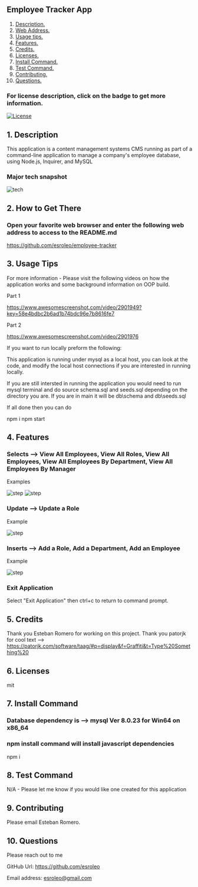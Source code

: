 

## Employee Tracker App

1. [ Description. ](#desc)
2. [ Web Address. ](#web-address)
3. [ Usage tips. ](#usage)
4. [ Features. ](#features)
5. [ Credits. ](#credits)
6. [ Licenses. ](#licenses)
7. [ Install Command. ](#commandInstall)
8. [ Test Command. ](#commandTest)
9. [ Contributing. ](#contributing)
9. [ Questions. ](#questions)

### For license description, click on the badge to get more information.
[![License](https://img.shields.io/badge/License-MIT%20-blue.svg)](https://opensource.org/licenses/mit)

<a name="desc"></a>
## 1. Description

This application is a content management systems CMS running as part of a command-line application to manage a company's employee database, using Node.js, Inquirer, and MySQL

### Major tech snapshot

![tech](./assets/images/technologies_used.JPG?raw=true "technologies_used.JPG")

<a name="web-address"></a>
## 2. How to Get There

### Open your favorite web browser and enter the following web address to access to the README.md

https://github.com/esroleo/employee-tracker


<a name="usage"></a>
## 3. Usage Tips

For more information - Please visit the following videos on how the application works and some background information on OOP build.

Part 1

https://www.awesomescreenshot.com/video/2901949?key=58e4bdbc2b6ad1b74bdc96e7b8616fe7


Part 2

https://www.awesomescreenshot.com/video/2901976

If you want to run locally preform the following:

This application is running under mysql as a local host, you can look at the code, and modify the local host connections if you are interested in running locally.

If you are still intersted in running the application you would need to run mysql terminal and do source schema.sql and seeds.sql depending on the directory you are. If you are in main it will be db\schema and db\seeds.sql

If all done then you can do

npm i
npm start


<a name="features"></a>
## 4. Features

### Selects --> View All Employees, View All Roles, View All Employees, View All Employees By Department, View All Employees By Manager

Examples

![step](./assets/images/main_screen1.JPG?raw=true "main_screen1.JPG")
![step](./assets/images/main_screen2.JPG?raw=true "main_screen2.JPG")

### Update --> Update a Role

Example 

![step](./assets/images/main_update.JPG?raw=true "main_update.JPG")

### Inserts --> Add a Role, Add a Department, Add an Employee

Example

![step](./assets/images/main_view_departments.JPG?raw=true "main_view_departments")

### Exit Application

Select "Exit Application" then ctrl+c to return to command prompt.

<a name="credits"></a>
## 5. Credits

Thank you Esteban Romero for working on this project.
Thank you patorjk for cool text --> https://patorjk.com/software/taag/#p=display&f=Graffiti&t=Type%20Something%20

<a name="licenses"></a>
## 6. Licenses

mit

<a name="commandInstall"></a>
## 7. Install Command

### Database dependency is --> mysql Ver 8.0.23 for Win64 on x86_64  
### npm install command will install javascript dependencies

npm i

<a name="commandTest"></a>
## 8. Test Command

N/A - Please let me know if you would like one created for this application

<a name="contributing"></a>
## 9. Contributing

Please email Esteban Romero.

<a name="questions"></a>
## 10. Questions

Please reach out to me

GitHub Url: https://github.com/esroleo

Email address: esroleo@gmail.com

